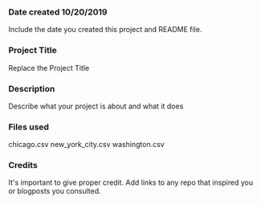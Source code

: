 ### Date created  10/20/2019
Include the date you created this project and README file.

### Project Title
Replace the Project Title

### Description
Describe what your project is about and what it does

### Files used
chicago.csv
new_york_city.csv
washington.csv

### Credits
It's important to give proper credit. Add links to any repo that inspired you or blogposts you consulted.
